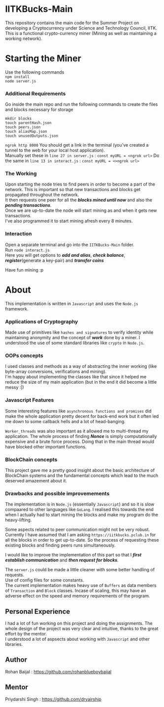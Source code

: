 # IITKBucks-Main
This repository contains the main code for the Summer Project on developing a Cryptocurrency under Science and Technology Council, IITK.  
This is a functional crypto-currency miner (Mining as well as maintaining a working network).

# Starting the Miner   
Use the following commands  
```npm install```    
```node server.js```  

### Additional Requirements   
Go inside the main repo and run the following commands to create the files and blocks necessary for storage 
```   
mkdir blocks 
touch parentHash.json
touch peers.json
touch aliasMap.json
touch unusedOutputs.json
```
```ngrok http 8000```
You should get a link in the terminal (you've created a tunnel to the web for your local host application).  
Manually set these in ```line 27 in server.js``` : ```const myURL = <ngrok url>```
Do the same in ```line 13 in interact.js``` : ```const myURL = <>ngrok url>```

### The Working  
Upon starting the node tries to find peers in order to become a part of the network. This is important so that new transactions and blocks get propagated throughout the network.   
It then requests one peer for all the ***blocks mined until now*** and also the ***pending transactions***.    
Once we are up-to-date the node will start mining as and when it gets new transactions.   
I've also programmed it to start mining afresh every 8 minutes.    

### Interaction   
Open a separate terminal and go into the ```IITKBucks-Main``` folder.   
Run ```node interact.js```   
Here you will get options to ***add and alias***, ***check balance***, ***register***(generate a key-pair) and ***transfer coins***  

Have fun mining :p


# About 
This implementation is written in ```Javascript``` and uses the ```Node.js``` framework. 

### Applications of Cryptography  
Made use of primitives like ```hashes and signatures``` to verify identity while maintaining anonymity and the concept of ***work*** done by a miner. I understood the use of some standard libraries like ```crypto``` in ```Node.js```.   

### OOPs concepts    
I used classes and methods as a way of abstracting the inner working (like byte-array conversions, verifications and mining).   
I'm happy about implementing the classes like that since it helped me reduce the size of my main application (but in the end it did become a little messy :|)   

### Javascript Features    
Some interesting features like ```asynchronous functions and promises``` did make the whole application pretty decent for back-end work but it often led me down to some callback hells and a lot of head-banging.

```Worker_threads``` was also important as it allowed me to multi-thread my application. The whole process of finding ***Nonce*** is simply computationally expensive and a brute force process. Doing that in the main thread would have blocked other important functions.   

### BlockChain concepts   
This project gave me a pretty good insight about the basic architecture of BlockChain systems and the fundamental concepts which lead to the much deserved amazement about it.   

### Drawbacks and possible improvemements   
The implementation is in ```Node.js``` (essentially ```Javascript```) and so it is slow compaared to other languages like ```GoLang```. I realised this towards the end when I actually had to start mining the blocks and make my program do the heavy-lifting.   

Some aspects related to peer communication might not be very robust.   
Currently I have assumed that I am asking ```https://iitkbucks.pclub.in``` for all the blocks in order to get up-to-date. So the process of requesting these existing blocks and finding peers runs simultaneously.   

I would like to improve the implementation of this part so that I ***first establish communication*** and ***then request for blocks***.

The ```server.js``` could be made a little cleaner with some better handling of requests.   
Use of config files for some constants.   
The current implementation makes heavy use of ```Buffers``` as data members of ```Transaction``` and ```Block``` classes. Incase of scaling, this may have an adverse effect on the speed and memory requirements of the program.   

## Personal Experience   
I had a lot of fun working on this project and doing the assignments. The whole design of the project was very clear and intuitive, thanks to the great effort by the mentor.   
I understood a lot of aspsects about working with ```Javascript``` and other libraries. 

## Author 
Rohan Baijal : https://github.com/rohanblueboybaijal

## Mentor 
Priydarshi Singh : https://github.com/dryairship
